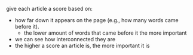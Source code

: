 give each article a score based on: 
- how far down it appears on the page (e.g., how many words came before it). 
  - the lower amount of words that came before it the more important
- we can see how interconnected they are
- the higher a score an article is, the more important it is
